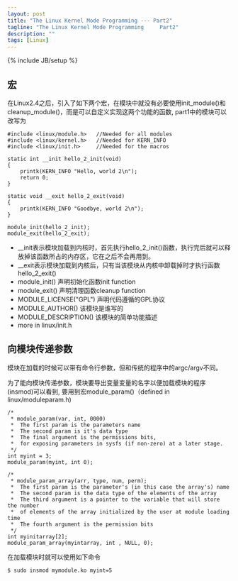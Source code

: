 ```yaml
---
layout: post
title: "The Linux Kernel Mode Programming --- Part2"
tagline: "The Linux Kernel Mode Programming     Part2"
description: ""
tags: [Linux]
---
```

{% include JB/setup %}

##  宏

在Linux2.4之后，引入了如下两个宏，在模块中就没有必要使用init_module()和cleanup_module()，而是可以自定义实现这两个功能的函数, part1中的模块可以改写为

    #include <linux/module.h>   //Needed for all modules
    #include <linux/kernel.h>   //Needed for KERN_INFO
    #include <linux/init.h>     //Needed for the macros

    static int __init hello_2_init(void)
    {
        printk(KERN_INFO "Hello, world 2\n");
        return 0;
    }

    static void __exit hello_2_exit(void)
    {
        printk(KERN_INFO "Goodbye, world 2\n");
    }

    module_init(hello_2_init);
    module_exit(hello_2_exit);

*    __init表示模块加载到内核时，首先执行hello_2_init()函数，执行完后就可以释放掉该函数所占的内存区，它在之后不会再用到。
*    __exit表示模块加载到内核后，只有当该模块从内核中卸载掉时才执行函数hello_2_exit()
*   module_init()   声明初始化函数init function
*   module_exit()   声明清理函数cleanup function
*   MODULE_LICENSE("GPL")    声明代码遵循的GPL协议
*   MODULE_AUTHOR()         该模块是谁写的
*   MODULE_DESCRIPTION()    该模块的简单功能描述
*   more in linux/init.h

##  向模块传递参数
模块在加载的时候可以带有命令行参数，但和传统的程序中的argc/argv不同。

为了能向模块传递参数，模块要导出变量变量的名字以便加载模块的程序(insmod)可以看到, 要用到宏module_param()（defined in linux/moduleparam.h)

    /* 
     * module_param(var, int, 0000)
     *  The first param is the parameters name
     *  The second param is it's data type
     *  The final argument is the permissions bits, 
     *  for exposing parameters in sysfs (if non-zero) at a later stage.
     */
    int myint = 3;
    module_param(myint, int 0);

    /*
     * module_param_array(arr, type, num, perm);
     *  The first param is the parameter's (in this case the array's) name
     *  The second param is the data type of the elements of the array
     *  The third argument is a pointer to the variable that will store the number 
     *  of elements of the array initialized by the user at module loading time
     *  The fourth argument is the permission bits
     */
    int myinitarray[2];
    module_param_array(myintarray, int , NULL, 0);

在加载模块时就可以使用如下命令

    $ sudo insmod mymodule.ko myint=5





